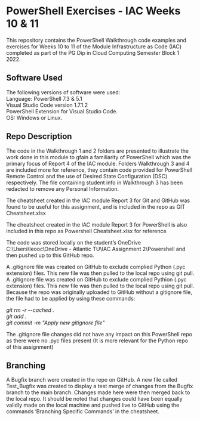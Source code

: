 # PowerShell Exercises - IAC Weeks 10 & 11 #

This repository contains the PowerShell Walkthrough code examples and exercises for Weeks 10 to 11 of the Module Infrastructure as Code (IAC) completed as part of the PG Dip in Cloud Computing Semester Block 1 2022.

## Software Used

The following versions of software were used:   
Language: PowerShell 7.3 & 5.1   
Visual Studio Code version 1.7.1.2   
PowerShell Extension for Visual Studio Code.   
OS: Windows or Linux.   

## Repo Description   

The code in the Walkthrough 1 and 2 folders are presented to illustrate the work done in this module to gfain a familiarity of PowerShell which was the primary focus of Report 4 of the IAC module. Folders Walkthrough 3 and 4 are included more for reference, they contain code provided for PowerShell Remote Control and the use of Desired State Configuration (DSC) respectively. The file containing student info in Walkthrough 3 has been redacted to remove any Personal Information.   

The cheatsheet created in the IAC module Report 3 for Git and GitHub was found to be useful for this assignment, and is included in the repo as GIT Cheatsheet.xlsx   

The cheatsheet created in the IAC module Report 3 for PowerShell is also included in this repo as Powershell Cheatsheet.xlsx for reference   

The code was stored locally on the student’s OneDrive C:\Users\leooc\OneDrive - Atlantic TU\IAC Assignment 2\Powershell and then pushed up to this GitHub repo.   

A .gitignore file was created on GitHub to exclude complied Python (.pyc extension) files. This new file was then pulled to the local repo using git pull. A .gitignore file was created on GitHub to exclude complied Pythion (.pyc extension) files. This new file was then pulled to the local repo using git pull. Because the repo was originally uploaded to GitHub without a gitignore file, the file had to be applied by using these commands:

*git rm -r --cached .   
git add .   
git commit -m "Apply new gitignore file"*       

The .gitignore file changes did not have any impact on this PowerShell repo as there were no .pyc files present (It is more relevant for the Python repo of this assignment)

## Branching

A Bugfix branch were created in the repo on GitHub. A new file called Test_Bugfix was created to display a test merge of changes from the Bugfix branch to the main branch. Changes made here were then merged back to the local repo. It should be noted that changes could have been equally validly made on the local machine and pushed live to GitHub using the commands ‘Branching Specific Commands’ in the cheatsheet.
